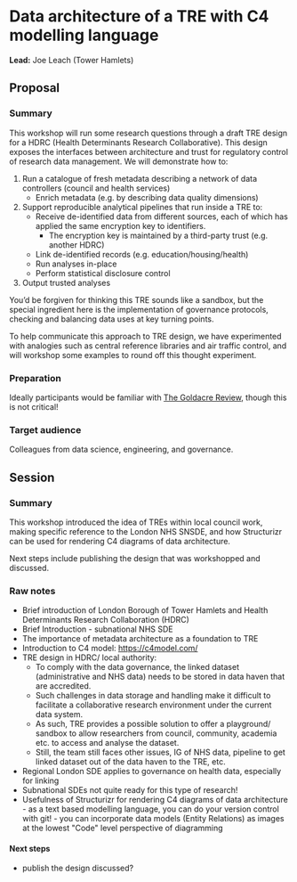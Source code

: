 # Data architecture of a TRE with C4 modelling language

**Lead:** Joe Leach (Tower Hamlets)

## Proposal

### Summary

This workshop will run some research questions through a draft TRE design for a HDRC (Health Determinants Research Collaborative).
This design exposes the interfaces between architecture and trust for regulatory control of research data management.
We will demonstrate how to:

1. Run a catalogue of fresh metadata describing a network of data controllers (council and health services)
   - Enrich metadata (e.g. by describing data quality dimensions)
2. Support reproducible analytical pipelines that run inside a TRE to:
   - Receive de-identified data from different sources, each of which has applied the same encryption key to identifiers.
     - The encryption key is maintained by a third-party trust (e.g. another HDRC)
   - Link de-identified records (e.g. education/housing/health)
   - Run analyses in-place
   - Perform statistical disclosure control
3. Output trusted analyses

You’d be forgiven for thinking this TRE sounds like a sandbox, but the special ingredient here is the implementation of governance protocols, checking and balancing data uses at key turning points.

To help communicate this approach to TRE design, we have experimented with analogies such as central reference libraries and air traffic control, and will workshop some examples to round off this thought experiment.

### Preparation

Ideally participants would be familiar with [The Goldacre Review](https://www.goldacrereview.org/), though this is not critical!

### Target audience

Colleagues from data science, engineering, and governance.

## Session

### Summary

This workshop introduced the idea of TREs within local council work, making specific reference to the London NHS SNSDE, and how Structurizr can be used for rendering C4 diagrams of data architecture.

Next steps include publishing the design that was workshopped and discussed.

### Raw notes

- Brief introduction of London Borough of Tower Hamlets and Health Determinants Research Collaboration (HDRC)
- Brief Introduction - subnational NHS SDE
- The importance of metadata architecture as a foundation to TRE
- Introduction to C4 model: https://c4model.com/
- TRE design in HDRC/ local authority:
  - To comply with the data governance, the linked dataset (administrative and NHS data) needs to be stored in data haven that are accredited.
  - Such challenges in data storage and handling make it difficult to facilitate a collaborative research environment under the current data system.
  - As such, TRE provides a possible solution to offer a playground/ sandbox to allow researchers from council, community, academia etc. to access and analyse the dataset.
  - Still, the team still faces other issues, IG of NHS data, pipeline to get linked dataset out of the data haven to the TRE, etc.
- Regional London SDE applies to governance on health data, especially for linking
- Subnational SDEs not quite ready for this type of research!
- Usefulness of Structurizr for rendering C4 diagrams of data architecture - as a text based modelling language, you can do your version control with git! - you can incorporate data models (Entity Relations) as images at the lowest "Code" level perspective of diagramming

#### Next steps

- publish the design discussed?
